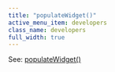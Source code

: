 ```yaml
---
title: "populateWidget()"
active_menu_item: developers
class_name: developers
full_width: true
---
```



See: [populateWidget()](/developers/user-guide/scripting-apis/client-api/widget-data-state-manipulation/populatewidget/)
